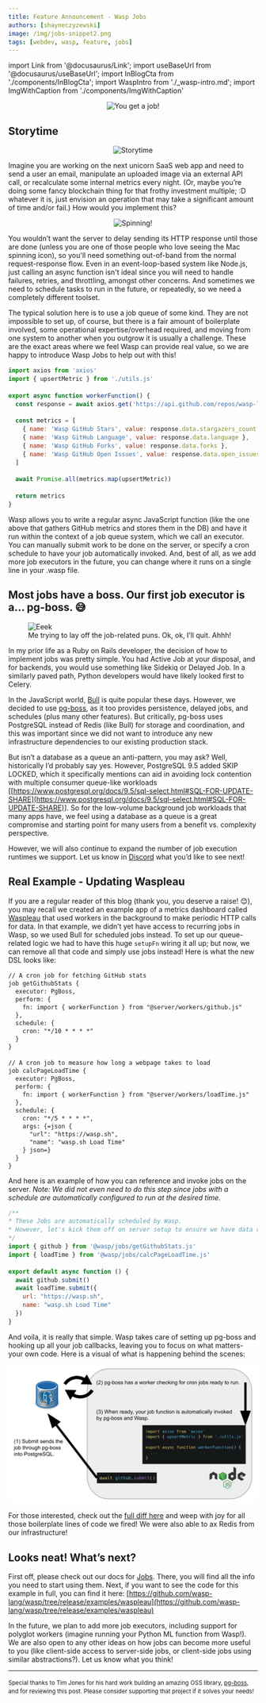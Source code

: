 ```yaml
---
title: Feature Announcement - Wasp Jobs
authors: [shayneczyzewski]
image: /img/jobs-snippet2.png
tags: [webdev, wasp, feature, jobs]
---
```


import Link from '@docusaurus/Link';
import useBaseUrl from '@docusaurus/useBaseUrl';
import InBlogCta from './components/InBlogCta';
import WaspIntro from './_wasp-intro.md';
import ImgWithCaption from './components/ImgWithCaption'

<p align="center">
  <img alt="You get a job!"
      src={useBaseUrl('img/jobs-oprah.gif')}
      width="300px"
  />
</p>

<!--truncate-->

<WaspIntro />
<InBlogCta />

## **Storytime**

<p align="center">
  <img alt="Storytime"
      src={useBaseUrl('img/jobs-storytime.gif')}
      width="300px"
  />
</p>

Imagine you are working on the next unicorn SaaS web app and need to send a user an email, manipulate an uploaded image via an external API call, or recalculate some internal metrics every night. (Or, maybe you’re doing some fancy blockchain thing for that frothy investment multiple; :D whatever it is, just envision an operation that may take a significant amount of time and/or fail.) How would you implement this?

<p align="center">
  <img alt="Spinning!"
      src={useBaseUrl('img/jobs-spinner.gif')}
      width="30px"
  />
</p>

You wouldn’t want the server to delay sending its HTTP response until those are done (unless you are one of those people who love seeing the Mac spinning icon), so you'll need something out-of-band from the normal request-response flow. Even in an event-loop-based system like Node.js, just calling an async function isn't ideal since you will need to handle failures, retries, and throttling, amongst other concerns. And sometimes we need to schedule tasks to run in the future, or repeatedly, so we need a completely different toolset.

The typical solution here is to use a job queue of some kind. They are not impossible to set up, of course, but there is a fair amount of boilerplate involved, some operational expertise/overhead required, and moving from one system to another when you outgrow it is usually a challenge. These are the exact areas where we feel Wasp can provide real value, so we are happy to introduce Wasp Jobs to help out with this!

```js title=src/server/workers/github.js
import axios from 'axios'
import { upsertMetric } from './utils.js'

export async function workerFunction() {
  const response = await axios.get('https://api.github.com/repos/wasp-lang/wasp')

  const metrics = [
    { name: 'Wasp GitHub Stars', value: response.data.stargazers_count },
    { name: 'Wasp GitHub Language', value: response.data.language },
    { name: 'Wasp GitHub Forks', value: response.data.forks },
    { name: 'Wasp GitHub Open Issues', value: response.data.open_issues },
  ]

  await Promise.all(metrics.map(upsertMetric))

  return metrics
}
```

Wasp allows you to write a regular async JavaScript function (like the one above that gathers GitHub metrics and stores them in the DB) and have it run within the context of a job queue system, which we call an executor. You can manually submit work to be done on the server, or specify a cron schedule to have your job automatically invoked. And, best of all, as we add more job executors in the future, you can change where it runs on a single line in your .wasp file.

## Most jobs have a boss. Our first job executor is a... pg-boss. 😅

<p align="center">
  <figure>
    <img alt="Eeek"
        src={useBaseUrl('img/jobs-eyes.gif')}
    />
    <figcaption>Me trying to lay off the job-related puns. Ok, ok, I’ll quit. Ahhh!</figcaption>
  </figure>
</p>

In my prior life as a Ruby on Rails developer, the decision of how to implement jobs was pretty simple. You had Active Job at your disposal, and for backends, you would use something like Sidekiq or Delayed Job. In a similarly paved path, Python developers would have likely looked first to Celery.

In the JavaScript world, [Bull](https://github.com/OptimalBits/bull) is quite popular these days. However, we decided to use [pg-boss](https://github.com/timgit/pg-boss), as it too provides persistence, delayed jobs, and schedules (plus many other features). But critically, pg-boss uses PostgreSQL instead of Redis (like Bull) for storage and coordination, and this was important since we did not want to introduce any new infrastructure dependencies to our existing production stack.

But isn’t a database as a queue an anti-pattern, you may ask? Well, historically I’d probably say yes. However, PostgreSQL 9.5 added SKIP LOCKED, which it specifically mentions can aid in avoiding lock contention with multiple consumer queue-like workloads [[https://www.postgresql.org/docs/9.5/sql-select.html#SQL-FOR-UPDATE-SHARE](https://www.postgresql.org/docs/9.5/sql-select.html#SQL-FOR-UPDATE-SHARE)]. So for the low-volume background job workloads that many apps have, we feel using a database as a queue is a great compromise and starting point for many users from a benefit vs. complexity perspective.

However, we will also continue to expand the number of job execution runtimes we support. Let us know in [Discord](https://discord.gg/rzdnErX) what you’d like to see next!

## Real Example - Updating Waspleau

If you are a regular reader of this blog (thank you, you deserve a raise! 😊), you may recall we created an example app of a metrics dashboard called [Waspleau](https://wasp.sh/blog/2022/01/27/waspleau) that used workers in the background to make periodic HTTP calls for data. In that example, we didn’t yet have access to recurring jobs in Wasp, so we used Bull for scheduled jobs instead. To set up our queue-related logic we had to have this huge `setupFn` wiring it all up; but now, we can remove all that code and simply use jobs instead! Here is what the new DSL looks like:

```wasp title=main.wasp
// A cron job for fetching GitHub stats
job getGithubStats {
  executor: PgBoss,
  perform: {
    fn: import { workerFunction } from "@server/workers/github.js"
  },
  schedule: {
    cron: "*/10 * * * *"
  }
}

// A cron job to measure how long a webpage takes to load
job calcPageLoadTime {
  executor: PgBoss,
  perform: {
    fn: import { workerFunction } from "@server/workers/loadTime.js"
  },
  schedule: {
    cron: "*/5 * * * *",
    args: {=json {
      "url": "https://wasp.sh",
      "name": "wasp.sh Load Time"
    } json=}
  }
}
```

And here is an example of how you can reference and invoke jobs on the server. *Note: We did not even need to do this step since jobs with a schedule are automatically configured to run at the desired time.*
```js title=src/server/serverSetup.js
/**
* These Jobs are automatically scheduled by Wasp.
* However, let's kick them off on server setup to ensure we have data right away.
*/
import { github } from '@wasp/jobs/getGithubStats.js'
import { loadTime } from '@wasp/jobs/calcPageLoadTime.js'

export default async function () {
  await github.submit()
  await loadTime.submit({
    url: "https://wasp.sh",
    name: "wasp.sh Load Time"
  })
}
```

And voila, it is really that simple. Wasp takes care of setting up pg-boss and hooking up all your job callbacks, leaving you to focus on what matters- your own code. Here is a visual of what is happening behind the scenes:

![Architecture](../static/img/jobs-arch.png)

For those interested, check out the [full diff here](https://github.com/wasp-lang/wasp/commit/1721371fc73f4485ca0046aafea2ee3fc0be41cf#diff-e158328e137176b595ad01641ba68faf82dbb88ccc5be3597009bb576fcd6505) and weep with joy for all those boilerplate lines of code we fired! We were also able to ax Redis from our infrastructure!

## Looks neat! What’s next?

First off, please check out our docs for [Jobs](/docs/advanced/jobs). There, you will find all the info you need to start using them. Next, if you want to see the code for this example in full, you can find it here: [https://github.com/wasp-lang/wasp/tree/release/examples/waspleau](https://github.com/wasp-lang/wasp/tree/release/examples/waspleau)

In the future, we plan to add more job executors, including support for polyglot workers (imagine running your Python ML function from Wasp!). We are also open to any other ideas on how jobs can become more useful to you (like client-side access to server-side jobs, or client-side jobs using similar abstractions?). Let us know what you think!

<hr />

<small>Special thanks to Tim Jones for his hard work building an amazing OSS library, <a href="https://github.com/timgit/pg-boss" target="_blank">pg-boss</a>, and for reviewing this post. Please consider supporting that project if it solves your needs!</small>
